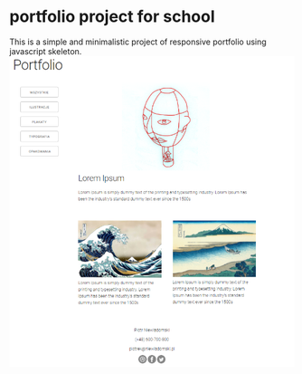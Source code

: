 # portfolio project for school
This is a simple and minimalistic project of responsive portfolio using javascript skeleton.
![image](images/portfolio.png)
